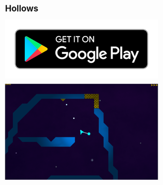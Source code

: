 Hollows
=======

<a href="https://play.google.com/store/apps/details?id=gerald1248.hollows&hl=en_GB&gl=US"><img src="https://github.com/gerald1248/hollows-ng/raw/master/badges/google-play-badge.png" alt="Google Play Badge"/></a>

<img src="https://github.com/gerald1248/hollows-ng/raw/master/screenshots/hollows-l4.png" alt="Hollows screenshot"/>
